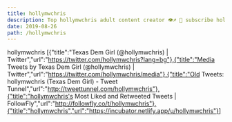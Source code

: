 ```yaml
---
title: hollymwchris
description: Top hollymwchris adult content creator 👁♐️ 👑 subscribe hollymwchris to my porn site below IG hollymwchris
date: 2019-08-26
path: /hollymwchris
---
```


hollymwchris
[{"title":"Texas Dem Girl (@hollymwchris) | Twitter","url":"https://twitter.com/hollymwchris?lang=bg"},{"title":"Media Tweets by Texas Dem Girl (@hollymwchris) | Twitter","url":"https://twitter.com/hollymwchris/media"},{"title":"Old Tweets: hollymwchris (Texas Dem Girl) - Tweet Tunnel","url":"http://tweettunnel.com/hollymwchris"},{"title":"hollymwchris's Most Liked and Retweeted Tweets | FollowFly","url":"http://followfly.co/t/hollymwchris"},{"title":"hollymwchris","url":"https://incubator.netlify.app/u/hollymwchris"}]


